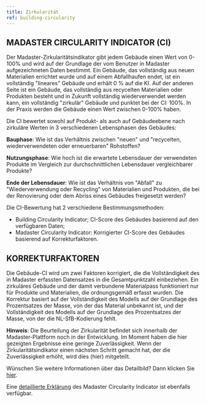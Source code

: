 ```yaml
---
title: Zirkularität
ref: building-circularity
---
```


## MADASTER CIRCULARITY INDICATOR (CI)
Der Madaster-Zirkularitätsindikator gibt jedem Gebäude einen Wert von 0-100% und wird auf der Grundlage der vom Benutzer in Madaster aufgezeichneten Daten bestimmt. Ein Gebäude, das vollständig aus neuen Materialien errichtet wurde und auf einem Abfallhaufen endet, ist ein vollständig "lineares" Gebäude und erhält 0 % auf die KI. Auf der anderen Seite ist ein Gebäude, das vollständig aus recycelten Materialien oder Produkten besteht und in Zukunft vollständig wiederverwendet werden kann, ein vollständig "zirkulär" Gebäude und punktet bei der CI: 100%. In der Praxis werden die Gebäude einen Wert zwischen 0-100% haben.

Die CI bewertet sowohl auf Produkt- als auch auf Gebäudeebene nach zirkuläre Werten in 3 verschiedenen Lebensphasen des Gebäudes:

**Bauphase**: Wie ist das Verhältnis zwischen "neuen" und "recycelten, wiederverwendeten oder erneuerbaren" Rohstoffen?

**Nutzungsphase**: Wie hoch ist die erwartete Lebensdauer der verwendeten Produkte im Vergleich zur durchschnittlichen Lebensdauer vergleichbarer Produkte?

**Ende der Lebensdauer**: Wie ist das Verhältnis von "Abfall" zu "Wiederverwendung oder Recycling" von Materialien und Produkten, die bei der Renovierung oder dem Abriss eines Gebäudes freigesetzt werden?

Die CI-Bewertung hat 2 verschiedene Bestimmungsmethoden:
- Building Circularity Indicator; CI-Score des Gebäudes basierend auf den verfügbaren Daten;
- Madaster Circularity Indicator: Korrigierter CI-Score des Gebäudes basierend auf Korrekturfaktoren.

## KORREKTURFAKTOREN
Die Gebäude-CI wird um zwei Faktoren korrigiert, die die Vollständigkeit des in Madaster erfassten Datensatzes in die Gesamtpunktzahl einbeziehen. Ein zirkuläres Gebäude und der damit verbundene Materialpass funktioniert nur für Produkte und Materialien, die ordnungsgemäß erfasst wurden. Die Korrektur basiert auf der Vollständigkeit des Modells auf der Grundlage des Prozentsatzes der Masse, von der das Material unbekannt ist, und der Vollständigkeit des Modells auf der Grundlage des Prozentsatzes der Masse, von der die NL-SfB-Kodierung fehlt.

**Hinweis**: Die Beurteilung der Zirkularität befindet sich innerhalb der Madaster-Plattform noch in der Entwicklung. Im Moment haben die hier gezeigten Ergebnisse eine geringe Zuverlässigkeit. Wenn der Zirkularitätsindikator einen nächsten Schritt gemacht hat, der die Zuverlässigkeit erhöht, wird dies (hier) mitgeteilt.

Wünschen Sie weitere Informationen über das Detailbild? Dann klicken Sie <a href="./building-circularity-details">hier</a>.

Eine <a href="/files/en/Madaster - Circularity Indicator explained.pdf" target="_blank">detaillierte Erklärung</a> des Madaster Circularity Indicator ist ebenfalls verfügbar.
